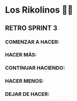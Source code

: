 # Los Rikolinos 👨‍🍳


 
## RETRO SPRINT 3


### COMENZAR A HACER:


### HACER MÁS:


### CONTINUAR HACIENDO:


### HACER MENOS:


### DEJAR DE HACER:




